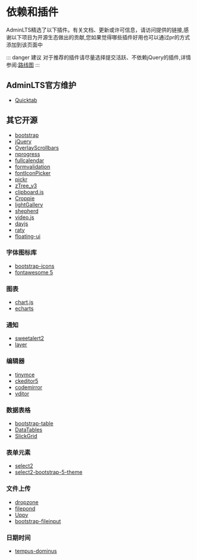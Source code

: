 # 依赖和插件


AdminLTS精选了以下插件。有关文档、更新或许可信息，请访问提供的链接,感谢以下项目为开源生态做出的贡献,您如果觉得哪些插件好用也可以通过pr的方式添加到该页面中

::: danger 建议 
对于推荐的插件请尽量选择提交活跃、不依赖jQuery的插件,详情参阅:[路线图](/guide/roadmap)
:::



## AdminLTS官方维护

- [Quicktab](https://github.com/ajiho/quicktab)


## 其它开源

- [bootstrap](https://github.com/twbs/bootstrap)
- [jQuery](https://github.com/jquery/jquery)
- [OverlayScrollbars](https://github.com/KingSora/OverlayScrollbars)
- [nprogress](https://github.com/rstacruz/nprogress)
- [fullcalendar](https://github.com/fullcalendar/fullcalendar)
- [formvalidation](https://github.com/ajiho/formvalidation)
- [fontIconPicker](https://github.com/fontIconPicker/fontIconPicker)
- [pickr](https://github.com/simonwep/pickr)
- [zTree_v3](https://github.com/zTree/zTree_v3)
- [clipboard.js](https://github.com/zenorocha/clipboard.js)
- [Croppie](https://github.com/Foliotek/Croppie)
- [lightGallery](https://github.com/sachinchoolur/lightGallery)
- [shepherd](https://github.com/shipshapecode/shepherd)
- [video.js](https://github.com/videojs/video.js)
- [dayjs](https://github.com/iamkun/dayjs)
- [raty](https://github.com/wbotelhos/raty)
- [floating-ui](https://github.com/floating-ui/floating-ui)


### 字体图标库

- [bootstrap-icons](https://github.com/twbs/icons)
- [fontawesome 5](https://fontawesome.com/)


### 图表

- [chart.js](https://github.com/chartjs/Chart.js)
- [echarts](https://github.com/apache/echarts)

### 通知

- [sweetalert2](https://github.com/sweetalert2/sweetalert2)
- [layer](https://github.com/layui/layer)


### 编辑器

- [tinymce](https://github.com/tinymce/tinymce)
- [ckeditor5](https://github.com/ckeditor/ckeditor5)
- [codemirror](https://codemirror.net/)
- [vditor](https://github.com/Vanessa219/vditor)



### 数据表格

- [bootstrap-table](https://github.com/wenzhixin/bootstrap-table)
- [DataTables](https://github.com/DataTables/DataTablesSrc)
- [SlickGrid](https://github.com/6pac/SlickGrid)


### 表单元素

- [select2](https://github.com/select2/select2)
- [select2-bootstrap-5-theme](https://github.com/apalfrey/select2-bootstrap-5-theme)

### 文件上传

- [dropzone](https://github.com/NicolasCARPi/dropzone)
- [filepond](https://github.com/pqina/filepond)
- [Uppy](https://github.com/transloadit/uppy)
- [bootstrap-fileinput](https://github.com/kartik-v/bootstrap-fileinput)


### 日期时间

- [tempus-dominus](https://github.com/Eonasdan/tempus-dominus)


